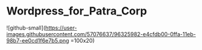 # Wordpress_for_Patra_Corp

![github-small](https://user-images.githubusercontent.com/57076637/96325982-e4cfdb00-0ffa-11eb-98b7-ee0cd1f6e7b5.png =100x20)

